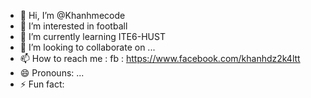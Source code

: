 - 👋 Hi, I’m @Khanhmecode
- 👀 I’m interested in football
- 🌱 I’m currently learning ITE6-HUST
- 💞️ I’m looking to collaborate on ...
- 📫 How to reach me : fb : https://www.facebook.com/khanhdz2k4ltt
- 😄 Pronouns: ...
- ⚡ Fun fact: 

<!---
Khanhmecode/Khanhmecode is a ✨ special ✨ repository because its `README.md` (this file) appears on your GitHub profile.
You can click the Preview link to take a look at your changes.
--->
